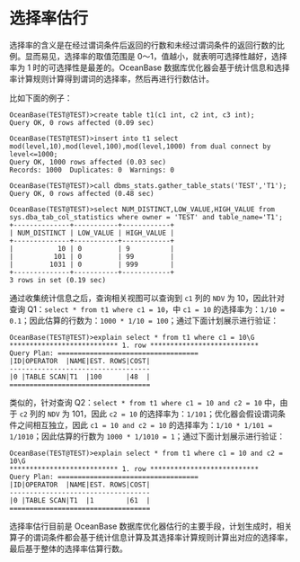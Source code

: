 # 选择率估行

选择率的含义是在经过谓词条件后返回的行数和未经过谓词条件的返回行数的比例。显而易见，选择率的取值范围是 0～1，值越小，就表明可选择性越好，选择率为 1 时的可选择性是最差的。OceanBase 数据库优化器会基于统计信息和选择率计算规则计算得到谓词的选择率，然后再进行行数估计。

比如下面的例子：

```
OceanBase(TEST@TEST)>create table t1(c1 int, c2 int, c3 int);
Query OK, 0 rows affected (0.09 sec)
```

```
OceanBase(TEST@TEST)>insert into t1 select mod(level,10),mod(level,100),mod(level,1000) from dual connect by level<=1000;
Query OK, 1000 rows affected (0.03 sec)
Records: 1000  Duplicates: 0  Warnings: 0
```

```
OceanBase(TEST@TEST)>call dbms_stats.gather_table_stats('TEST','T1');
Query OK, 0 rows affected (0.48 sec)
```

```
OceanBase(TEST@TEST)>select NUM_DISTINCT,LOW_VALUE,HIGH_VALUE from sys.dba_tab_col_statistics where owner = 'TEST' and table_name='T1';
+--------------+-----------+------------+
| NUM_DISTINCT | LOW_VALUE | HIGH_VALUE |
+--------------+-----------+------------+
|           10 | 0         | 9          |
|          101 | 0         | 99         |
|         1031 | 0         | 999        |
+--------------+-----------+------------+
3 rows in set (0.19 sec)
```

通过收集统计信息之后，查询相关视图可以查询到 `c1` 列的 `NDV` 为 10，因此针对查询 Q1：`select * from t1 where c1 = 10`，中 `c1 = 10` 的选择率为：`1/10 = 0.1`；因此估算的行数为：`1000 * 1/10 = 100`；通过下面计划展示进行验证：

```
OceanBase(TEST@TEST)>explain select * from t1 where c1 = 10\G
*************************** 1. row ***************************
Query Plan: ===================================
|ID|OPERATOR  |NAME|EST. ROWS|COST|
-----------------------------------
|0 |TABLE SCAN|T1  |100      |48  |
===================================
```

类似的，针对查询 Q2：`select * from t1 where c1 = 10 and c2 = 10` 中，由于 `c2` 列的 `NDV` 为 101，因此 `c2 = 10` 的选择率为：`1/101`；优化器会假设谓词条件之间相互独立，因此 `c1 = 10 and c2 = 10` 的选择率为：`1/10 * 1/101 = 1/1010`；因此估算的行数为 `1000 * 1/1010 = 1`；通过下面计划展示进行验证：

```
OceanBase(TEST@TEST)>explain select * from t1 where c1 = 10 and c2 = 10\G
*************************** 1. row ***************************
Query Plan: ===================================
|ID|OPERATOR  |NAME|EST. ROWS|COST|
-----------------------------------
|0 |TABLE SCAN|T1  |1        |61  |
===================================
```

选择率估行目前是 OceanBase 数据库优化器估行的主要手段，计划生成时，相关算子的谓词条件都会基于统计信息计算及其选择率计算规则计算出对应的选择率，最后基于整体的选择率估算行数。